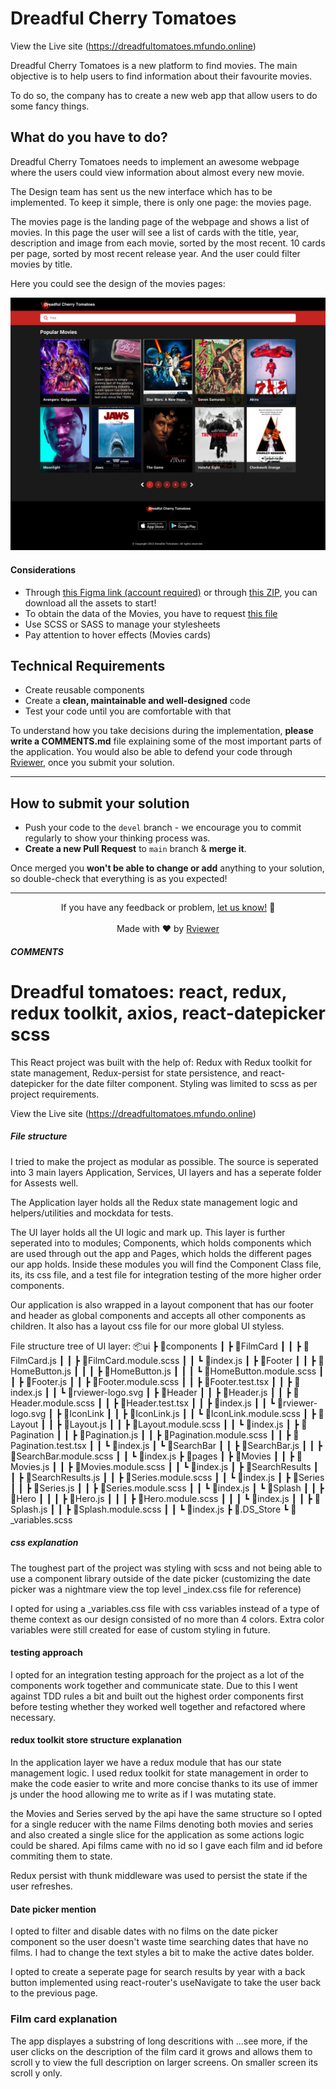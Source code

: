 # Dreadful Cherry Tomatoes

View the Live site (https://dreadfultomatoes.mfundo.online)

Dreadful Cherry Tomatoes is a new platform to find movies. The main objective is to
help users to find information about their favourite movies.

To do so, the company has to create a new web app that allow users to do some fancy things.

## What do you have to do?

Dreadful Cherry Tomatoes needs to implement an awesome webpage where the users could view information
about almost every new movie.

The Design team has sent us the new interface which has to be implemented. To keep it simple, there is only one page: the movies page.

The movies page is the landing page of the webpage and shows a list of movies. In this page the user will see a list of cards with the title, year, description and image from each movie, sorted by the most recent. 10 cards per page, sorted by most recent release year. And the user could filter movies by title.

Here you could see the design of the movies pages:

![](resources/dreadful-cherry-tomatoes-movies.png)

#### Considerations

- Through [this Figma link (account required)](https://www.figma.com/file/OaRd9F0R43FQWTZQo6JO2Y/GW-867-Dreadful-Cherry-Tomatoes-challenge) or through [this ZIP](https://static.rviewer.io/challenges/assets/dreadful-cherry-tomatoes/assets.zip), you can download all the
  assets to start!
- To obtain the data of the Movies, you have to request [this file](https://static.rviewer.io/challenges/datasets/dreadful-cherry-tomatoes/data.json)
- Use SCSS or SASS to manage your stylesheets
- Pay attention to hover effects (Movies cards)

## Technical Requirements

- Create reusable components
- Create a **clean, maintainable and well-designed** code
- Test your code until you are comfortable with that

To understand how you take decisions during the implementation, **please write a COMMENTS.md** file explaining some of
the most important parts of the application. You would also be able to defend your code through
[Rviewer](https://rviewer.io), once you submit your solution.

---

## How to submit your solution

- Push your code to the `devel` branch - we encourage you to commit regularly to show your thinking process was.
- **Create a new Pull Request** to `main` branch & **merge it**.

Once merged you **won't be able to change or add** anything to your solution, so double-check that everything is as
you expected!

---

<p align="center">
  If you have any feedback or problem, <a href="mailto:help@rviewer.io">let us know!</a> 🤘
  <br><br>
  Made with ❤️ by <a href="https://rviewer.io">Rviewer</a>
</p>

##### COMMENTS

# Dreadful tomatoes: react, redux, redux toolkit, axios, react-datepicker scss

This React project was built with the help of:
Redux with Redux toolkit for state management,
Redux-persist for state persistence,
and react-datepicker for the date filter component.
Styling was limited to scss as per project requirements.

View the Live site (https://dreadfultomatoes.mfundo.online)

##### File structure

I tried to make the project as modular as possible. The source is seperated into 3 main layers Application, Services, UI layers and has a seperate folder for Assests well.

The Application layer holds all the Redux state management logic and helpers/utilities and mockdata for tests.

The UI layer holds all the UI logic and mark up. This layer is further seperated into to modules;
Components, which holds components which are used through out the app and Pages, which holds the
different pages our app holds.
Inside these modules you will find the Component Class file, its, its css file, and a test file
for integration testing of the more higher order components.

Our application is also wrapped in a layout component that has our footer and header as global components
and accepts all other components as children. It also has a layout css file for our more global UI styless.

File structure tree of UI layer:
📦ui
┣ 📂components
┃ ┣ 📂FilmCard
┃ ┃ ┣ 📜FilmCard.js
┃ ┃ ┣ 📜FilmCard.module.scss
┃ ┃ ┗ 📜index.js
┃ ┣ 📂Footer
┃ ┃ ┣ 📂HomeButton.js
┃ ┃ ┃ ┣ 📜HomeButton.js
┃ ┃ ┃ ┗ 📜HomeButton.module.scss
┃ ┃ ┣ 📜Footer.js
┃ ┃ ┣ 📜Footer.module.scss
┃ ┃ ┣ 📜Footer.test.tsx
┃ ┃ ┣ 📜index.js
┃ ┃ ┗ 📜rviewer-logo.svg
┃ ┣ 📂Header
┃ ┃ ┣ 📜Header.js
┃ ┃ ┣ 📜Header.module.scss
┃ ┃ ┣ 📜Header.test.tsx
┃ ┃ ┣ 📜index.js
┃ ┃ ┗ 📜rviewer-logo.svg
┃ ┣ 📂IconLink
┃ ┃ ┣ 📜IconLink.js
┃ ┃ ┗ 📜IconLink.module.scss
┃ ┣ 📂Layout
┃ ┃ ┣ 📜Layout.js
┃ ┃ ┣ 📜Layout.module.scss
┃ ┃ ┗ 📜index.js
┃ ┣ 📂Pagination
┃ ┃ ┣ 📜Pagination.js
┃ ┃ ┣ 📜Pagination.module.scss
┃ ┃ ┣ 📜Pagination.test.tsx
┃ ┃ ┗ 📜index.js
┃ ┗ 📂SearchBar
┃ ┃ ┣ 📜SearchBar.js
┃ ┃ ┣ 📜SearchBar.module.scss
┃ ┃ ┗ 📜index.js
┣ 📂pages
┃ ┣ 📂Movies
┃ ┃ ┣ 📜Movies.js
┃ ┃ ┣ 📜Movies.module.scss
┃ ┃ ┗ 📜index.js
┃ ┣ 📂SearchResults
┃ ┃ ┣ 📜SearchResults.js
┃ ┃ ┣ 📜Series.module.scss
┃ ┃ ┗ 📜index.js
┃ ┣ 📂Series
┃ ┃ ┣ 📜Series.js
┃ ┃ ┣ 📜Series.module.scss
┃ ┃ ┗ 📜index.js
┃ ┗ 📂Splash
┃ ┃ ┣ 📂Hero
┃ ┃ ┃ ┣ 📜Hero.js
┃ ┃ ┃ ┣ 📜Hero.module.scss
┃ ┃ ┃ ┗ 📜index.js
┃ ┃ ┣ 📜Splash.js
┃ ┃ ┣ 📜Splash.module.scss
┃ ┃ ┗ 📜index.js
┣ 📜.DS_Store
┗ 📜_variables.scss

##### css explanation

The toughest part of the project was styling with scss
and not being able to use a component library outside
of the date picker (customizing the date picker was
a nightmare view the top level \_index.css file for reference)

I opted for using a \_variables.css file with css variables
instead of a type of theme context as our design consisted
of no more than 4 colors. Extra color variables were still
created for ease of custom styling in future.

#### testing approach

I opted for an integration testing approach for the project as a lot of the components
work together and communicate state. Due to this I went against TDD rules a bit and
built out the highest order components first before testing whether they worked well
together and refactored where necessary.

#### redux toolkit store structure explanation

In the application layer we have a redux module that has our state management logic.
I used redux toolkit for state management in order to make the code easier to write and more concise
thanks to its use of immer js under the hood allowing me to write as if I was mutating state.

the Movies and Series served by the api have the same structure so I opted for a single reducer with the name Films
denoting both movies and series and also created a single slice for the application as some actions logic could be shared.
Api films came with no id so I gave each film and id before commiting them to state.

Redux persist with thunk middleware was used to persist the state if the user refreshes.

#### Date picker mention

I opted to filter and disable dates with no films on the date picker component so the user doesn't waste time
searching dates that have no films. I had to change the text styles a bit to make the active dates bolder.

I opted to create a seperate page for search results by year with a back button implemented using react-router's useNavigate
to take the user back to the previous page.

### Film card explanation

The app displayes a substring of long descritions with ...see more, if the user clicks on the description of the film card
it grows and allows them to scroll y to view the full description on larger screens. On smaller screen its scroll y only.
